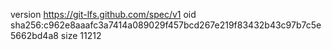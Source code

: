 version https://git-lfs.github.com/spec/v1
oid sha256:c962e8aaafc3a7414a089029f457bcd267e219f83432b43c97b7c5e5662bd4a8
size 11212
